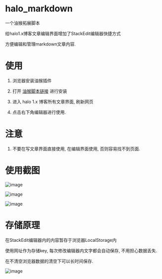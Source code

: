 # halo_markdown

一个油猴拓展脚本

给halo1.x博客文章编辑界面增加了StackEdit编辑器快捷方式

方便编辑和管理markdown文章内容. 

# 使用

1. 浏览器安装油猴插件

2. 打开 [油猴脚本链接](https://greasyfork.org/zh-CN/scripts/456713-halo%E5%8D%9A%E5%AE%A2%E6%96%87%E7%AB%A0%E7%BC%96%E8%BE%91%E5%99%A8%E6%8B%93%E5%B1%95) 进行安装

3. 进入 halo 1.x 博客所有文章界面, 刷新网页

4. 点击右下角编辑器进行使用. 

# 注意

1. 不要在写文章界面直接使用, 在编辑界面使用, 否则容易找不到页面. 

# 使用截图

![image](https://user-images.githubusercontent.com/78729115/208232951-d8728e75-8f1e-49c2-a4ff-5c4a13a4bf74.png)

![image](https://user-images.githubusercontent.com/78729115/208232962-938e6f71-2906-442f-a173-6ff6ef3caec0.png)

![image](https://user-images.githubusercontent.com/78729115/208232969-06a2b664-5f5b-4a82-bd12-2613ac5624c3.png)

# 存储原理

在StackEdit编辑器内的内容暂存于浏览器LocalStorage内

使用网址作为存储key, 每次修改编辑器内文字都会自动保存, 不用担心数据丢失. 

在不清空浏览器数据的清空下可以长时间保存.

![image](https://user-images.githubusercontent.com/78729115/208231443-0ad45b12-25b8-404a-ac6b-652d1e5b4fb2.png)
